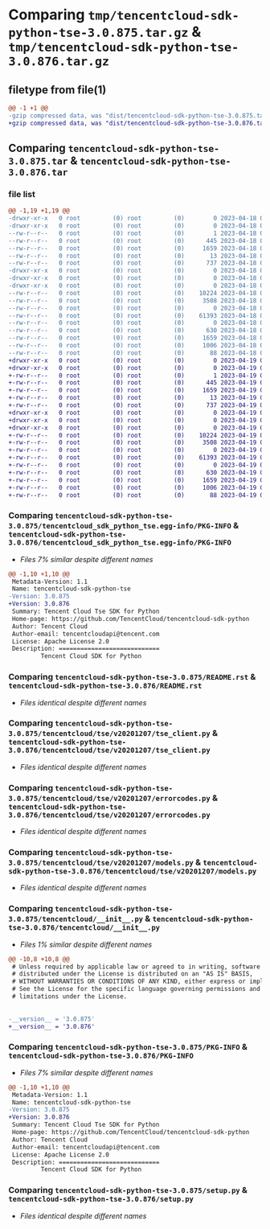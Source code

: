 # Comparing `tmp/tencentcloud-sdk-python-tse-3.0.875.tar.gz` & `tmp/tencentcloud-sdk-python-tse-3.0.876.tar.gz`

## filetype from file(1)

```diff
@@ -1 +1 @@
-gzip compressed data, was "dist/tencentcloud-sdk-python-tse-3.0.875.tar", last modified: Tue Apr 18 01:01:05 2023, max compression
+gzip compressed data, was "dist/tencentcloud-sdk-python-tse-3.0.876.tar", last modified: Wed Apr 19 00:42:04 2023, max compression
```

## Comparing `tencentcloud-sdk-python-tse-3.0.875.tar` & `tencentcloud-sdk-python-tse-3.0.876.tar`

### file list

```diff
@@ -1,19 +1,19 @@
-drwxr-xr-x   0 root         (0) root         (0)        0 2023-04-18 01:01:05.000000 tencentcloud-sdk-python-tse-3.0.875/
-drwxr-xr-x   0 root         (0) root         (0)        0 2023-04-18 01:01:05.000000 tencentcloud-sdk-python-tse-3.0.875/tencentcloud_sdk_python_tse.egg-info/
--rw-r--r--   0 root         (0) root         (0)        1 2023-04-18 01:01:05.000000 tencentcloud-sdk-python-tse-3.0.875/tencentcloud_sdk_python_tse.egg-info/dependency_links.txt
--rw-r--r--   0 root         (0) root         (0)      445 2023-04-18 01:01:05.000000 tencentcloud-sdk-python-tse-3.0.875/tencentcloud_sdk_python_tse.egg-info/SOURCES.txt
--rw-r--r--   0 root         (0) root         (0)     1659 2023-04-18 01:01:05.000000 tencentcloud-sdk-python-tse-3.0.875/tencentcloud_sdk_python_tse.egg-info/PKG-INFO
--rw-r--r--   0 root         (0) root         (0)       13 2023-04-18 01:01:05.000000 tencentcloud-sdk-python-tse-3.0.875/tencentcloud_sdk_python_tse.egg-info/top_level.txt
--rw-r--r--   0 root         (0) root         (0)      737 2023-04-18 01:01:05.000000 tencentcloud-sdk-python-tse-3.0.875/README.rst
-drwxr-xr-x   0 root         (0) root         (0)        0 2023-04-18 01:01:05.000000 tencentcloud-sdk-python-tse-3.0.875/tencentcloud/
-drwxr-xr-x   0 root         (0) root         (0)        0 2023-04-18 01:01:05.000000 tencentcloud-sdk-python-tse-3.0.875/tencentcloud/tse/
-drwxr-xr-x   0 root         (0) root         (0)        0 2023-04-18 01:01:05.000000 tencentcloud-sdk-python-tse-3.0.875/tencentcloud/tse/v20201207/
--rw-r--r--   0 root         (0) root         (0)    10224 2023-04-18 01:01:05.000000 tencentcloud-sdk-python-tse-3.0.875/tencentcloud/tse/v20201207/tse_client.py
--rw-r--r--   0 root         (0) root         (0)     3508 2023-04-18 01:01:05.000000 tencentcloud-sdk-python-tse-3.0.875/tencentcloud/tse/v20201207/errorcodes.py
--rw-r--r--   0 root         (0) root         (0)        0 2023-04-18 01:01:05.000000 tencentcloud-sdk-python-tse-3.0.875/tencentcloud/tse/v20201207/__init__.py
--rw-r--r--   0 root         (0) root         (0)    61393 2023-04-18 01:01:05.000000 tencentcloud-sdk-python-tse-3.0.875/tencentcloud/tse/v20201207/models.py
--rw-r--r--   0 root         (0) root         (0)        0 2023-04-18 01:01:05.000000 tencentcloud-sdk-python-tse-3.0.875/tencentcloud/tse/__init__.py
--rw-r--r--   0 root         (0) root         (0)      630 2023-04-18 01:01:05.000000 tencentcloud-sdk-python-tse-3.0.875/tencentcloud/__init__.py
--rw-r--r--   0 root         (0) root         (0)     1659 2023-04-18 01:01:05.000000 tencentcloud-sdk-python-tse-3.0.875/PKG-INFO
--rw-r--r--   0 root         (0) root         (0)     1006 2023-04-18 01:01:05.000000 tencentcloud-sdk-python-tse-3.0.875/setup.py
--rw-r--r--   0 root         (0) root         (0)       88 2023-04-18 01:01:05.000000 tencentcloud-sdk-python-tse-3.0.875/setup.cfg
+drwxr-xr-x   0 root         (0) root         (0)        0 2023-04-19 00:42:04.000000 tencentcloud-sdk-python-tse-3.0.876/
+drwxr-xr-x   0 root         (0) root         (0)        0 2023-04-19 00:42:04.000000 tencentcloud-sdk-python-tse-3.0.876/tencentcloud_sdk_python_tse.egg-info/
+-rw-r--r--   0 root         (0) root         (0)        1 2023-04-19 00:42:04.000000 tencentcloud-sdk-python-tse-3.0.876/tencentcloud_sdk_python_tse.egg-info/dependency_links.txt
+-rw-r--r--   0 root         (0) root         (0)      445 2023-04-19 00:42:04.000000 tencentcloud-sdk-python-tse-3.0.876/tencentcloud_sdk_python_tse.egg-info/SOURCES.txt
+-rw-r--r--   0 root         (0) root         (0)     1659 2023-04-19 00:42:04.000000 tencentcloud-sdk-python-tse-3.0.876/tencentcloud_sdk_python_tse.egg-info/PKG-INFO
+-rw-r--r--   0 root         (0) root         (0)       13 2023-04-19 00:42:04.000000 tencentcloud-sdk-python-tse-3.0.876/tencentcloud_sdk_python_tse.egg-info/top_level.txt
+-rw-r--r--   0 root         (0) root         (0)      737 2023-04-19 00:42:04.000000 tencentcloud-sdk-python-tse-3.0.876/README.rst
+drwxr-xr-x   0 root         (0) root         (0)        0 2023-04-19 00:42:04.000000 tencentcloud-sdk-python-tse-3.0.876/tencentcloud/
+drwxr-xr-x   0 root         (0) root         (0)        0 2023-04-19 00:42:04.000000 tencentcloud-sdk-python-tse-3.0.876/tencentcloud/tse/
+drwxr-xr-x   0 root         (0) root         (0)        0 2023-04-19 00:42:04.000000 tencentcloud-sdk-python-tse-3.0.876/tencentcloud/tse/v20201207/
+-rw-r--r--   0 root         (0) root         (0)    10224 2023-04-19 00:42:04.000000 tencentcloud-sdk-python-tse-3.0.876/tencentcloud/tse/v20201207/tse_client.py
+-rw-r--r--   0 root         (0) root         (0)     3508 2023-04-19 00:42:04.000000 tencentcloud-sdk-python-tse-3.0.876/tencentcloud/tse/v20201207/errorcodes.py
+-rw-r--r--   0 root         (0) root         (0)        0 2023-04-19 00:42:04.000000 tencentcloud-sdk-python-tse-3.0.876/tencentcloud/tse/v20201207/__init__.py
+-rw-r--r--   0 root         (0) root         (0)    61393 2023-04-19 00:42:04.000000 tencentcloud-sdk-python-tse-3.0.876/tencentcloud/tse/v20201207/models.py
+-rw-r--r--   0 root         (0) root         (0)        0 2023-04-19 00:42:04.000000 tencentcloud-sdk-python-tse-3.0.876/tencentcloud/tse/__init__.py
+-rw-r--r--   0 root         (0) root         (0)      630 2023-04-19 00:42:04.000000 tencentcloud-sdk-python-tse-3.0.876/tencentcloud/__init__.py
+-rw-r--r--   0 root         (0) root         (0)     1659 2023-04-19 00:42:04.000000 tencentcloud-sdk-python-tse-3.0.876/PKG-INFO
+-rw-r--r--   0 root         (0) root         (0)     1006 2023-04-19 00:42:04.000000 tencentcloud-sdk-python-tse-3.0.876/setup.py
+-rw-r--r--   0 root         (0) root         (0)       88 2023-04-19 00:42:04.000000 tencentcloud-sdk-python-tse-3.0.876/setup.cfg
```

### Comparing `tencentcloud-sdk-python-tse-3.0.875/tencentcloud_sdk_python_tse.egg-info/PKG-INFO` & `tencentcloud-sdk-python-tse-3.0.876/tencentcloud_sdk_python_tse.egg-info/PKG-INFO`

 * *Files 7% similar despite different names*

```diff
@@ -1,10 +1,10 @@
 Metadata-Version: 1.1
 Name: tencentcloud-sdk-python-tse
-Version: 3.0.875
+Version: 3.0.876
 Summary: Tencent Cloud Tse SDK for Python
 Home-page: https://github.com/TencentCloud/tencentcloud-sdk-python
 Author: Tencent Cloud
 Author-email: tencentcloudapi@tencent.com
 License: Apache License 2.0
 Description: ============================
         Tencent Cloud SDK for Python
```

### Comparing `tencentcloud-sdk-python-tse-3.0.875/README.rst` & `tencentcloud-sdk-python-tse-3.0.876/README.rst`

 * *Files identical despite different names*

### Comparing `tencentcloud-sdk-python-tse-3.0.875/tencentcloud/tse/v20201207/tse_client.py` & `tencentcloud-sdk-python-tse-3.0.876/tencentcloud/tse/v20201207/tse_client.py`

 * *Files identical despite different names*

### Comparing `tencentcloud-sdk-python-tse-3.0.875/tencentcloud/tse/v20201207/errorcodes.py` & `tencentcloud-sdk-python-tse-3.0.876/tencentcloud/tse/v20201207/errorcodes.py`

 * *Files identical despite different names*

### Comparing `tencentcloud-sdk-python-tse-3.0.875/tencentcloud/tse/v20201207/models.py` & `tencentcloud-sdk-python-tse-3.0.876/tencentcloud/tse/v20201207/models.py`

 * *Files identical despite different names*

### Comparing `tencentcloud-sdk-python-tse-3.0.875/tencentcloud/__init__.py` & `tencentcloud-sdk-python-tse-3.0.876/tencentcloud/__init__.py`

 * *Files 1% similar despite different names*

```diff
@@ -10,8 +10,8 @@
 # Unless required by applicable law or agreed to in writing, software
 # distributed under the License is distributed on an "AS IS" BASIS,
 # WITHOUT WARRANTIES OR CONDITIONS OF ANY KIND, either express or implied.
 # See the License for the specific language governing permissions and
 # limitations under the License.
 
 
-__version__ = '3.0.875'
+__version__ = '3.0.876'
```

### Comparing `tencentcloud-sdk-python-tse-3.0.875/PKG-INFO` & `tencentcloud-sdk-python-tse-3.0.876/PKG-INFO`

 * *Files 7% similar despite different names*

```diff
@@ -1,10 +1,10 @@
 Metadata-Version: 1.1
 Name: tencentcloud-sdk-python-tse
-Version: 3.0.875
+Version: 3.0.876
 Summary: Tencent Cloud Tse SDK for Python
 Home-page: https://github.com/TencentCloud/tencentcloud-sdk-python
 Author: Tencent Cloud
 Author-email: tencentcloudapi@tencent.com
 License: Apache License 2.0
 Description: ============================
         Tencent Cloud SDK for Python
```

### Comparing `tencentcloud-sdk-python-tse-3.0.875/setup.py` & `tencentcloud-sdk-python-tse-3.0.876/setup.py`

 * *Files identical despite different names*


